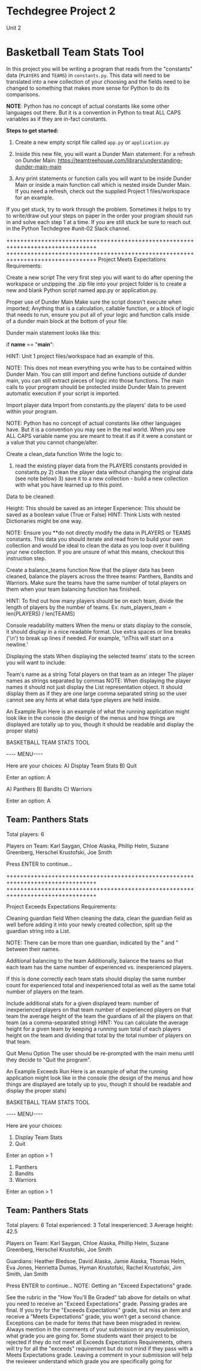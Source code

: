 # Techdegree Project 2

Unit 2

# Basketball Team Stats Tool
In this project you will be writing a program that reads from the "constants" data (`PLAYERS` and `TEAMS`) in `constants.py`. This data will need to be translated into a new collection of your choosing and the fields need to be changed to something that makes more sense for Python to do its comparisons.


**NOTE**: Python has no concept of actual constants like some other languages out there. But it is a convention in Python to treat ALL CAPS variables as if they are in-fact constants.


**Steps to get started:**

1. Create a new empty script file called `app.py` or `application.py`

2. Inside this new file, you will want a Dunder Main statement:
   For a refresh on Dunder Main:
   https://teamtreehouse.com/library/understanding-dunder-main-main

3. Any print statements or function calls you will want to be inside Dunder Main or inside a main function call which is nested inside Dunder Main.
   If you need a refresh, check out the supplied Project 1 files/workspace for an example.



If you get stuck, try to work through the problem. Sometimes it helps to try to write/draw out your steps on paper in the order your program should run in and solve each step 1 at a time. If you are still stuck be sure to reach out in the Python Techdegree #unit-02 Slack channel.

++++++++++++++++++++++++++++++++++++++++++++++++++++++++++++++++++++++++++++++++
++++++++++++++++++++++++++++++++++++++++++++++++++++++++++++++++++++++++++++++++
Project Meets Expectations Requirements:

Create a new script
The very first step you will want to do after opening the workspace or unzipping the .zip file into your project folder is to create a new and blank Python script named app.py or application.py.

Proper use of Dunder Main
Make sure the script doesn't execute when imported; Anything that is a calculation, callable function, or a block of logic that needs to run, ensure you put all of your logic and function calls inside of a dunder main block at the bottom of your file:

Dunder main statement looks like this:

if __name__ == "__main__":

HINT: Unit 1 project files/workspace had an example of this.

NOTE: This does not mean everything you write has to be contained within Dunder Main. You can still import and define functions outside of dunder main, you can still extract pieces of logic into those functions. The main calls to your program should be protected inside Dunder Main to prevent automatic execution if your script is imported.

Import player data
Import from constants.py the players' data to be used within your program.

NOTE: Python has no concept of actual constants like other languages have. But it is a convention you may see in the real world. When you see ALL CAPS variable name you are meant to treat it as if it were a constant or a value that you cannot change/alter.

Create a clean_data function
Write the logic to:

1) read the existing player data from the PLAYERS constants provided in constants.py 2) clean the player data without changing the original data (see note below) 3) save it to a new collection - build a new collection with what you have learned up to this point.

Data to be cleaned:

Height: This should be saved as an integer
Experience: This should be saved as a boolean value (True or False)
HINT: Think Lists with nested Dictionaries might be one way.

NOTE: Ensure you **do not directly modify the data in PLAYERS or TEAMS constants. This data you should iterate and read from to build your own collection and would be ideal to clean the data as you loop over it building your new collection. If you are unsure of what this means, checkout this instruction step.

Create a balance_teams function
Now that the player data has been cleaned, balance the players across the three teams: Panthers, Bandits and Warriors. Make sure the teams have the same number of total players on them when your team balancing function has finished.

HINT: To find out how many players should be on each team, divide the length of players by the number of teams. Ex: num_players_team = len(PLAYERS) / len(TEAMS)

Console readability matters
When the menu or stats display to the console, it should display in a nice readable format. Use extra spaces or line breaks ('\n') to break up lines if needed. For example, '\nThis will start on a newline.'

Displaying the stats
When displaying the selected teams' stats to the screen you will want to include:

Team's name as a string
Total players on that team as an integer
The player names as strings separated by commas
NOTE: When displaying the player names it should not just display the List representation object. It should display them as if they are one large comma separated string so the user cannot see any hints at what data type players are held inside.

An Example Run
Here is an example of what the running application might look like in the console (the design of the menus and how things are displayed are totally up to you, though it should be readable and display the proper stats)

BASKETBALL TEAM STATS TOOL

---- MENU----

 Here are your choices:
  A) Display Team Stats
  B) Quit

Enter an option:  A

A) Panthers
B) Bandits
C) Warriors

Enter an option: A

Team: Panthers Stats
--------------------
Total players: 6

Players on Team:
  Karl Saygan, Chloe Alaska, Phillip Helm, Suzane Greenberg, Herschel Krustofski, Joe Smith

Press ENTER to continue...

++++++++++++++++++++++++++++++++++++++++++++++++++++++++++++++++++++++++++++++++
++++++++++++++++++++++++++++++++++++++++++++++++++++++++++++++++++++++++++++++++

Project Exceeds Expectations Requirements:

Cleaning guardian field
When cleaning the data, clean the guardian field as well before adding it into your newly created collection, split up the guardian string into a List.

NOTE: There can be more than one guardian, indicated by the " and " between their names.

Additional balancing to the team
Additionally, balance the teams so that each team has the same number of experienced vs. inexperienced players.

If this is done correctly each team stats should display the same number count for experienced total and inexperienced total as well as the same total number of players on the team.

Include additional stats for a given displayed team:
number of inexperienced players on that team
number of experienced players on that team
the average height of the team
the guardians of all the players on that team (as a comma-separated string)
HINT: You can calculate the average height for a given team by keeping a running sum total of each players height on the team and dividing that total by the total number of players on that team.

Quit Menu Option
The user should be re-prompted with the main menu until they decide to "Quit the program".

An Example Exceeds Run
Here is an example of what the running application might look like in the console (the design of the menus and how things are displayed are totally up to you, though it should be readable and display the proper stats)

BASKETBALL TEAM STATS TOOL

---- MENU----

 Here are your choices:
  1) Display Team Stats
  2) Quit

Enter an option > 1

1) Panthers
2) Bandits
3) Warriors

Enter an option > 1

Team: Panthers Stats
--------------------
Total players: 6
Total experienced: 3
Total inexperienced: 3
Average height: 42.5

Players on Team:
  Karl Saygan, Chloe Alaska, Phillip Helm, Suzane Greenberg, Herschel Krustofski, Joe Smith

Guardians:
  Heather Bledsoe, David Alaska, Jamie Alaska, Thomas Helm, Eva Jones, Henrietta Dumas, Hyman Krustofski, Rachel Krustofski, Jim Smith, Jan Smith

Press ENTER to continue...
NOTE: Getting an "Exceed Expectations" grade.

See the rubric in the "How You'll Be Graded" tab above for details on what you need to receive an "Exceed Expectations" grade.
Passing grades are final. If you try for the "Exceeds Expectations" grade, but miss an item and receive a “Meets Expectations” grade, you won’t get a second chance. Exceptions can be made for items that have been misgraded in review.
Always mention in the comments of your submission or any resubmission, what grade you are going for. Some students want their project to be rejected if they do not meet all Exceeds Expectations Requirements, others will try for all the "exceeds" requirement but do not mind if they pass with a Meets Expectations grade. Leaving a comment in your submission will help the reviewer understand which grade you are specifically going for
